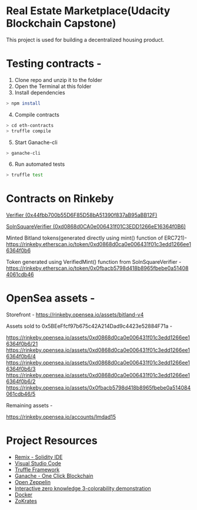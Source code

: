 # Real Estate Marketplace(Udacity Blockchain Capstone)

This project is used for building a decentralized housing product. 

# Testing contracts - 

  1. Clone repo and unzip it to the folder
  2. Open the Terminal at this folder
  3. Install dependencies
   ```bash
   > npm install
   ```
  4. Compile contracts
   ```bash
   > cd eth-contracts
   > truffle compile 
   ```
  5. Start Ganache-cli
   ```bash 
   > ganache-cli 
   ```
  6. Run automated tests
   ```bash
   > truffle test
   ```
# Contracts on Rinkeby
[Verifier (0x44fbb700b55D6F85D58bA51390f837aB95aBB12F)](https://rinkeby.etherscan.io/address/0x44fbb700b55D6F85D58bA51390f837aB95aBB12F)

[SolnSquareVerifier (0xd0868d0CA0e006431f01C3EDD1266eE16364f0B6)](https://rinkeby.etherscan.io/address/0xd0868d0CA0e006431f01C3EDD1266eE16364f0B6)

Minted Bitland tokens(generated directly using mint() function of ERC721)- https://rinkeby.etherscan.io/token/0xd0868d0ca0e006431f01c3edd1266ee16364f0b6

Token generated using VerifiedMint() function from SolnSquareVerifier - https://rinkeby.etherscan.io/token/0x0fbacb5798d418b8965fbebe0a514084061cdb46

# OpenSea assets - 

Storefront - https://rinkeby.opensea.io/assets/bitland-v4

Assets sold to 0x5BEeFfcf97b675c42A214Dad9c4423e52884F71a - 

https://rinkeby.opensea.io/assets/0xd0868d0ca0e006431f01c3edd1266ee16364f0b6/21
https://rinkeby.opensea.io/assets/0xd0868d0ca0e006431f01c3edd1266ee16364f0b6/4
https://rinkeby.opensea.io/assets/0xd0868d0ca0e006431f01c3edd1266ee16364f0b6/3
https://rinkeby.opensea.io/assets/0xd0868d0ca0e006431f01c3edd1266ee16364f0b6/2
https://rinkeby.opensea.io/assets/0x0fbacb5798d418b8965fbebe0a514084061cdb46/5

Remaining assets - 

https://rinkeby.opensea.io/accounts/Imdad15

# Project Resources

* [Remix - Solidity IDE](https://remix.ethereum.org/)
* [Visual Studio Code](https://code.visualstudio.com/)
* [Truffle Framework](https://truffleframework.com/)
* [Ganache - One Click Blockchain](https://truffleframework.com/ganache)
* [Open Zeppelin ](https://openzeppelin.org/)
* [Interactive zero knowledge 3-colorability demonstration](http://web.mit.edu/~ezyang/Public/graph/svg.html)
* [Docker](https://docs.docker.com/install/)
* [ZoKrates](https://github.com/Zokrates/ZoKrates)
